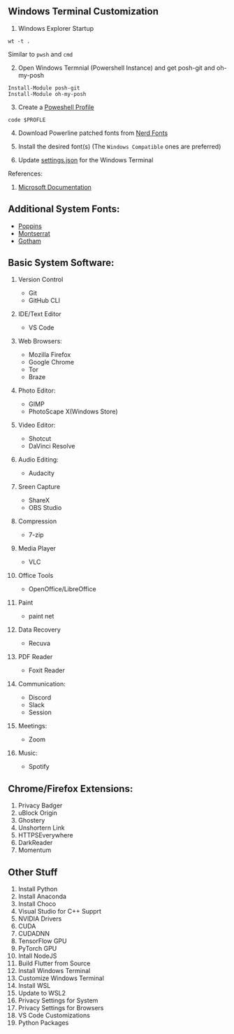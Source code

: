 
## Windows Terminal Customization

1. Windows Explorer Startup

```terminal
wt -t .
```

Similar to ``pwsh`` and ``cmd``

2. Open Windows Termnial (Powershell Instance) and get posh-git and oh-my-posh 

```terminal
Install-Module posh-git
Install-Module oh-my-posh 
```

3. Create a [Poweshell Profile](./Microsoft.PowerShell_Profile.ps1)

```terminal
code $PROFLE
```

4. Download Powerline patched fonts from [Nerd Fonts](https://www.nerdfonts.com/font-downloads)


5. Install the desired font(s)
(The `Windows Compatible` ones are preferred)

5. Update [settings.json](./wt_settings.json) for the Windows Terminal


References:

1. [Microsoft Documentation](https://docs.microsoft.com/en-us/windows/terminal/tutorials/powerline-setup)

## Additional System Fonts:

- [Poppins](https://fonts.google.com/specimen/Poppins?preview.text_type=custom)
- [Montserrat](https://fonts.google.com/specimen/Montserrat?preview.text_type=custom)
- [Gotham](https://freefontsfamily.com/gotham-font-family/)


## Basic System Software:

1. Version Control
    - Git
    - GitHub CLI 

2. IDE/Text Editor
    - VS Code

3. Web Browsers: 
    - Mozilla Firefox
    - Google Chrome
    - Tor
    - Braze

4. Photo Editor:
    - GIMP
    - PhotoScape X(Windows Store)

5. Video Editor:
    - Shotcut 
    - DaVinci Resolve

6. Audio Editing:
    - Audacity 

7. Sreen Capture
    - ShareX
    - OBS Studio

8. Compression
    - 7-zip

9. Media Player
    - VLC

10. Office Tools
    - OpenOffice/LibreOffice

11. Paint
    - paint net

12. Data Recovery
    - Recuva

13. PDF Reader
    - Foxit Reader

14. Communication:
    - Discord
    - Slack
    - Session

15. Meetings:
    - Zoom

16. Music:
    - Spotify

## Chrome/Firefox Extensions:

1. Privacy Badger
2. uBlock Origin
3. Ghostery
4. Unshortern Link
5. HTTPSEverywhere
6. DarkReader
7. Momentum

## Other Stuff

1. Install Python
2. Install Anaconda
3. Install Choco
4. Visual Studio for C++ Supprt
5. NVIDIA Drivers
6. CUDA
7. CUDADNN
8. TensorFlow GPU
7. PyTorch GPU
8. Intall NodeJS
9. Build Flutter from Source
10. Install Windows Terminal
11. Customize Windows Terminal
12. Install WSL
13. Update to WSL2
14. Privacy Settings for System
15. Privacy Settings for Browsers
16. VS Code Customizations
17. Python Packages

